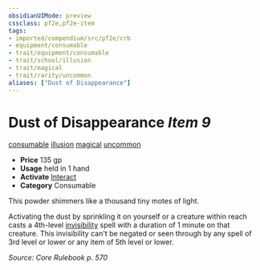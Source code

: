 ```yaml
---
obsidianUIMode: preview
cssclass: pf2e,pf2e-item
tags:
- imported/compendium/src/pf2e/crb
- equipment/consumable
- trait/equipment/consumable
- trait/school/illusion
- trait/magical
- trait/rarity/uncommon
aliases: ["Dust of Disappearance"]
---
```

# Dust of Disappearance *Item 9*  
[consumable](consumable.md)  [illusion](illusion.md)  [magical](magical.md)  [uncommon](uncommon.md)  

- **Price** 135 gp
- **Usage** held in 1 hand
- **Activate** [Interact](interact.md)
- **Category** Consumable

This powder shimmers like a thousand tiny motes of light.

Activating the dust by sprinkling it on yourself or a creature within reach casts a 4th-level [invisibility](../../spells/invisibility.md) spell with a duration of 1 minute on that creature. This invisibility can't be negated or seen through by any spell of 3rd level or lower or any item of 5th level or lower.

*Source: Core Rulebook p. 570*